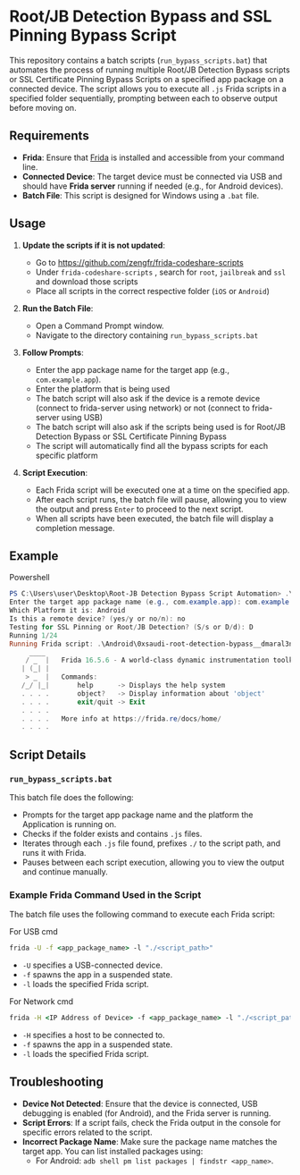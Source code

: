 ﻿
# Root/JB Detection Bypass and SSL Pinning Bypass Script

This repository contains a batch scripts (`run_bypass_scripts.bat`) that automates the process of running multiple Root/JB Detection Bypass scripts or SSL Certificate Pinning Bypass Scripts on a specified app package on a connected device. The script allows you to execute all `.js` Frida scripts in a specified folder sequentially, prompting between each to observe output before moving on.

## Requirements

-   **Frida**: Ensure that [Frida](https://frida.re/) is installed and accessible from your command line.
-   **Connected Device**: The target device must be connected via USB and should have **Frida server** running if needed (e.g., for Android devices).
-   **Batch File**: This script is designed for Windows using a `.bat` file.

## Usage

1.  **Update the scripts if it is not updated**:
    
    - Go to https://github.com/zengfr/frida-codeshare-scripts
    - Under `frida-codeshare-scripts`  , search for `root`, `jailbreak` and `ssl` and download those scripts
    - Place all scripts in the correct respective folder (`iOS` or `Android`)

2.  **Run the Batch File**:

    -   Open a Command Prompt window.
    -   Navigate to the directory containing `run_bypass_scripts.bat`

4.  **Follow Prompts**:
    
    -   Enter the app package name for the target app (e.g., `com.example.app`).
    -   Enter the platform that is being used
    -   The batch script will also ask if the device is a remote device (connect to frida-server using network) or not (connect to frida-server using USB)
    -   The batch script will also ask if the scripts being used is for Root/JB Detection Bypass or SSL Certificate Pinning Bypass
    -   The script will automatically find all the bypass scripts for each specific platform

5.  **Script Execution**:
    
    -   Each Frida script will be executed one at a time on the specified app.
    -   After each script runs, the batch file will pause, allowing you to view the output and press `Enter` to proceed to the next script.
    -   When all scripts have been executed, the batch file will display a completion message.

## Example
Powershell

```powershell
PS C:\Users\user\Desktop\Root-JB Detection Bypass Script Automation> .\run_bypass_scripts.bat
Enter the target app package name (e.g., com.example.app): com.example.app
Which Platform it is: Android
Is this a remote device? (yes/y or no/n): no
Testing for SSL Pinning or Root/JB Detection? (S/s or D/d): D
Running 1/24
Running Frida script: .\Android\0xsaudi-root-detection-bypass__dmaral3noz.js on app: com.example.app
     ____
    / _  |   Frida 16.5.6 - A world-class dynamic instrumentation toolkit
   | (_| |
    > _  |   Commands:
   /_/ |_|       help      -> Displays the help system
   . . . .       object?   -> Display information about 'object'
   . . . .       exit/quit -> Exit
   . . . .
   . . . .   More info at https://frida.re/docs/home/
   . . . .
``` 

## Script Details

### `run_bypass_scripts.bat`

This batch file does the following:

-   Prompts for the target app package name and the platform the Application is running on.
-   Checks if the folder exists and contains `.js` files.
-   Iterates through each `.js` file found, prefixes `./` to the script path, and runs it with Frida.
-   Pauses between each script execution, allowing you to view the output and continue manually.

### Example Frida Command Used in the Script

The batch file uses the following command to execute each Frida script:

For USB
cmd
```cmd
frida -U -f <app_package_name> -l "./<script_path>"
``` 

-   `-U` specifies a USB-connected device.
-   `-f` spawns the app in a suspended state.
-   `-l` loads the specified Frida script.

For Network
cmd
```cmd
frida -H <IP Address of Device> -f <app_package_name> -l "./<script_path>"
```

-   `-H` specifies a host to be connected to.
-   `-f` spawns the app in a suspended state.
-   `-l` loads the specified Frida script.

## Troubleshooting

-   **Device Not Detected**: Ensure that the device is connected, USB debugging is enabled (for Android), and the Frida server is running.
-   **Script Errors**: If a script fails, check the Frida output in the console for specific errors related to the script.
-   **Incorrect Package Name**: Make sure the package name matches the target app. You can list installed packages using:
    -   For Android: `adb shell pm list packages | findstr <app_name>`.
